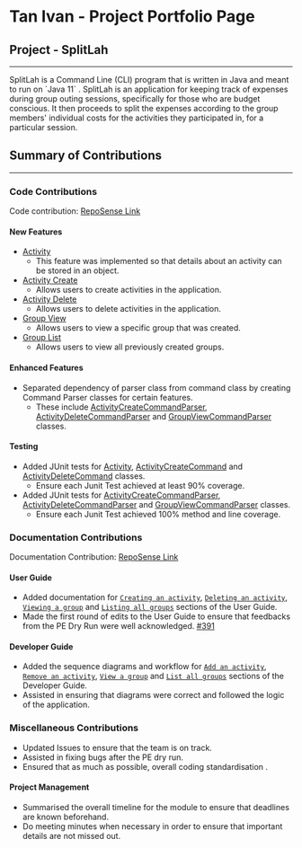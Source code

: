 # Tan Ivan - Project Portfolio Page

## Project - SplitLah
<hr>
SplitLah is a Command Line (CLI) program that is written in Java and meant to run on `Java 11` . SplitLah is an 
application for keeping track of expenses during group outing sessions, specifically for those 
who are budget conscious. It then proceeds to split the expenses according to the group members' individual costs for 
the activities they participated in, for a particular session.

## Summary of Contributions
<hr>

### Code Contributions
Code contribution: [RepoSense Link](https://nus-cs2113-ay2122s2.github.io/tp-dashboard/?search=&sort=totalCommits%20dsc&sortWithin=title&timeframe=commit&mergegroup=&groupSelect=groupByRepos&breakdown=true&checkedFileTypes=docs~functional-code~test-code~other&since=2022-02-18&tabOpen=true&tabType=authorship&tabAuthor=ivanaitzliddat&tabRepo=AY2122S2-CS2113T-T10-1%2Ftp%5Bmaster%5D&authorshipIsMergeGroup=false&authorshipFileTypes=functional-code~test-code&authorshipIsBinaryFileTypeChecked=false)

#### New Features
* [Activity](https://github.com/AY2122S2-CS2113T-T10-1/tp/blob/master/src/main/java/seedu/splitlah/data/Activity.java)
  * This feature was implemented so that details about an activity can be stored in an object.
* [Activity Create](https://github.com/AY2122S2-CS2113T-T10-1/tp/blob/master/src/main/java/seedu/splitlah/command/ActivityCreateCommand.java)
  * Allows users to create activities in the application.
* [Activity Delete](https://github.com/AY2122S2-CS2113T-T10-1/tp/blob/master/src/main/java/seedu/splitlah/command/ActivityDeleteCommand.java)
  * Allows users to delete activities in the application.
* [Group View](https://github.com/AY2122S2-CS2113T-T10-1/tp/blob/master/src/main/java/seedu/splitlah/command/GroupViewCommand.java)
  * Allows users to view a specific group that was created.
* [Group List](https://github.com/AY2122S2-CS2113T-T10-1/tp/blob/master/src/main/java/seedu/splitlah/command/GroupListCommand.java)
  * Allows users to view all previously created groups.

#### Enhanced Features
* Separated dependency of parser class from command class by creating Command Parser classes for certain features.
  * These include [ActivityCreateCommandParser](https://github.com/AY2122S2-CS2113T-T10-1/tp/blob/master/src/main/java/seedu/splitlah/parser/commandparser/ActivityCreateCommandParser.java),
    [ActivityDeleteCommandParser](https://github.com/AY2122S2-CS2113T-T10-1/tp/blob/master/src/main/java/seedu/splitlah/parser/commandparser/ActivityDeleteCommandParser.java) and
    [GroupViewCommandParser](https://github.com/AY2122S2-CS2113T-T10-1/tp/blob/master/src/main/java/seedu/splitlah/parser/commandparser/GroupViewCommandParser.java) classes.
#### Testing
* Added JUnit tests for [Activity](https://github.com/AY2122S2-CS2113T-T10-1/tp/blob/master/src/test/java/seedu/splitlah/data/ActivityTest.java),
  [ActivityCreateCommand](https://github.com/AY2122S2-CS2113T-T10-1/tp/blob/master/src/test/java/seedu/splitlah/command/ActivityCreateCommandTest.java) and
  [ActivityDeleteCommand](https://github.com/AY2122S2-CS2113T-T10-1/tp/blob/master/src/test/java/seedu/splitlah/command/ActivityDeleteCommandTest.java) classes.
  * Ensure each Junit Test achieved at least 90% coverage.
* Added JUnit tests for [ActivityCreateCommandParser](https://github.com/AY2122S2-CS2113T-T10-1/tp/blob/master/src/test/java/seedu/splitlah/parser/commandparser/ActivityCreateCommandParserTest.java),
  [ActivityDeleteCommandParser](https://github.com/AY2122S2-CS2113T-T10-1/tp/blob/master/src/test/java/seedu/splitlah/parser/commandparser/ActivityDeleteCommandParserTest.java) and
  [GroupViewCommandParser](https://github.com/AY2122S2-CS2113T-T10-1/tp/blob/master/src/test/java/seedu/splitlah/parser/commandparser/GroupViewCommandParserTest.java) classes.
  * Ensure each Junit Test achieved 100% method and line coverage.

### Documentation Contributions
Documentation Contribution: [RepoSense Link](https://nus-cs2113-ay2122s2.github.io/tp-dashboard/?search=&sort=totalCommits%20dsc&sortWithin=title&timeframe=commit&mergegroup=&groupSelect=groupByRepos&breakdown=true&checkedFileTypes=docs~functional-code~test-code~other&since=2022-02-18&tabOpen=true&tabType=authorship&tabAuthor=ivanaitzliddat&tabRepo=AY2122S2-CS2113T-T10-1%2Ftp%5Bmaster%5D&authorshipIsMergeGroup=false&authorshipFileTypes=docs&authorshipIsBinaryFileTypeChecked=false)

#### User Guide
* Added documentation for [`Creating an activity`](https://ay2122s2-cs2113t-t10-1.github.io/tp/UserGuide.html#creating-an-activity-activity-create),
  [`Deleting an activity`](https://ay2122s2-cs2113t-t10-1.github.io/tp/UserGuide.html#deleting-an-activity-activity-delete),
  [`Viewing a group`](https://ay2122s2-cs2113t-t10-1.github.io/tp/UserGuide.html#viewing-a-group-group-view) and
  [`Listing all groups`](https://ay2122s2-cs2113t-t10-1.github.io/tp/UserGuide.html#listing-all-groups-group-list) sections of the User Guide.
* Made the first round of edits to the User Guide to ensure that feedbacks from the PE Dry Run were well acknowledged. [#391](https://github.com/AY2122S2-CS2113T-T10-1/tp/pull/391/files)

#### Developer Guide
* Added the sequence diagrams and workflow for [`Add an activity`](https://ay2122s2-cs2113t-t10-1.github.io/tp/DeveloperGuide.html#add-an-activity),
  [`Remove an activity`](https://ay2122s2-cs2113t-t10-1.github.io/tp/DeveloperGuide.html#remove-an-activity),
  [`View a group`](https://ay2122s2-cs2113t-t10-1.github.io/tp/DeveloperGuide.html#view-a-group) and
  [`List all groups`](https://ay2122s2-cs2113t-t10-1.github.io/tp/DeveloperGuide.html#list-groups) sections of the Developer Guide.
* Assisted in ensuring that diagrams were correct and followed the logic of the application.

### Miscellaneous Contributions
* Updated Issues to ensure that the team is on track.
* Assisted in fixing bugs after the PE dry run.
* Ensured that as much as possible, overall coding standardisation .

#### Project Management
* Summarised the overall timeline for the module to ensure that deadlines are known beforehand.
* Do meeting minutes when necessary in order to ensure that important details are not missed out.
